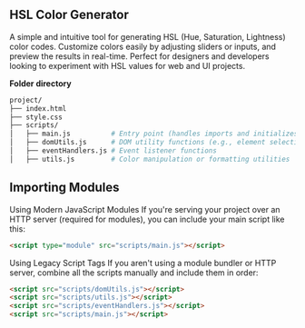 ## HSL Color Generator

A simple and intuitive tool for generating HSL (Hue, Saturation, Lightness) color codes. Customize colors easily by adjusting sliders or inputs, and preview the results in real-time. Perfect for designers and developers looking to experiment with HSL values for web and UI projects.

**Folder directory**

```bash
project/
├── index.html
├── style.css
├── scripts/
│   ├── main.js          # Entry point (handles imports and initializes the app)
│   ├── domUtils.js      # DOM utility functions (e.g., element selection, DOM manipulation)
│   ├── eventHandlers.js # Event listener functions
│   ├── utils.js         # Color manipulation or formatting utilities
```

## Importing Modules

Using Modern JavaScript Modules
If you're serving your project over an HTTP server (required for modules), you can include your main script like this:

```html
<script type="module" src="scripts/main.js"></script>
```

Using Legacy Script Tags
If you aren't using a module bundler or HTTP server, combine all the scripts manually and include them in order:

```html
<script src="scripts/domUtils.js"></script>
<script src="scripts/utils.js"></script>
<script src="scripts/eventHandlers.js"></script>
<script src="scripts/main.js"></script>
```
